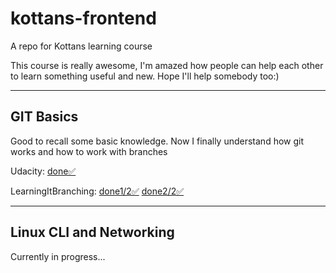# kottans-frontend
 A repo for Kottans learning course

 This course is really awesome, I'm amazed how people
 can help each other to learn something useful and new. Hope I'll help somebody too:)

--- 
## GIT Basics
Good to recall some basic knowledge. Now I finally understand how git works and how to work with branches

Udacity: [done✅](../screenshots/udacity-git.png)

LearningItBranching: [done1/2✅](..screenshots/learning-it-branching-git-1.png) [done2/2✅](..screenshots/learning-it-branching-git-1.png)


--- 
## Linux CLI and Networking
Currently in progress...